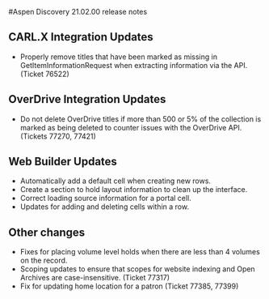 #Aspen Discovery 21.02.00 release notes
## CARL.X Integration Updates
- Properly remove titles that have been marked as missing in GetItemInformationRequest when extracting information via the API. (Ticket 76522)

## OverDrive Integration Updates
- Do not delete OverDrive titles if more than 500 or 5% of the collection is marked as being deleted to counter issues with the OverDrive API. (Tickets 77270, 77421)

## Web Builder Updates
- Automatically add a default cell when creating new rows. 
- Create a section to hold layout information to clean up the interface.
- Correct loading source information for a portal cell. 
- Updates for adding and deleting cells within a row. 

## Other changes
- Fixes for placing volume level holds when there are less than 4 volumes on the record. 
- Scoping updates to ensure that scopes for website indexing and Open Archives are case-insensitive. (Ticket 77317)
- Fix for updating home location for a patron (Ticket 77385, 77399)
